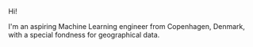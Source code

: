 Hi!

I'm an aspiring Machine Learning engineer from Copenhagen, Denmark, with a special fondness for geographical data.
